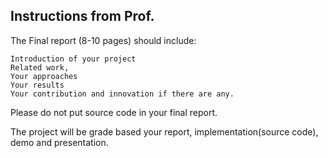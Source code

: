 Instructions from Prof.
-----------------------


The Final report (8-10 pages) should include:

	Introduction of your project
	Related work, 
	Your approaches
	Your results
	Your contribution and innovation if there are any. 

Please do not put source code in your final report. 

The project will be grade based your report, implementation(source code), demo and presentation.  
